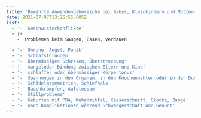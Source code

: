 ```yaml
---
title: 'Bewährte Anwendungsbereiche bei Babys, Kleinkindern und Müttern'
date: 2021-07-07T13:26:55.605Z
list:
  - '-  Geschwisterkonflikte'
  - |+
    -  Problemen beim Saugen, Essen, Verdauen

  - '-  Unruhe, Angst, Panik'
  - '-  Schlafstörungen'
  - '-  übermässiges Schreien, Überstreckung'
  - '-  mangelnder Bindung zwischen Eltern und Kind'
  - '-  schlaffer oder übermässiger Körpertonus'
  - '-  Spannungen in den Organen, in den Knochennähten oder in der Dura'
  - '-  Schädelasymmetrien, Schiefhals'
  - '-  Bauchkrämpfen, Aufstossen'
  - '-  Stillprobleme'
  - '-  Geburten mit PDA, Wehenmittel, Kaiserschnitt, Glocke, Zange'
  - '-  nach Komplikationen während Schwangerschaft und Geburt'
---
```

